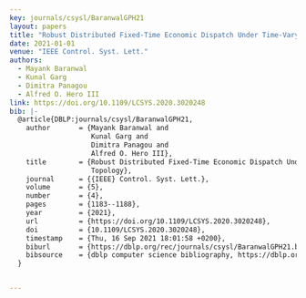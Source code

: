 ```yaml
---
key: journals/csysl/BaranwalGPH21
layout: papers
title: "Robust Distributed Fixed-Time Economic Dispatch Under Time-Varying Topology."
date: 2021-01-01
venue: "IEEE Control. Syst. Lett."
authors:
  - Mayank Baranwal
  - Kunal Garg
  - Dimitra Panagou
  - Alfred O. Hero III
link: https://doi.org/10.1109/LCSYS.2020.3020248
bib: |-
  @article{DBLP:journals/csysl/BaranwalGPH21,
    author       = {Mayank Baranwal and
                    Kunal Garg and
                    Dimitra Panagou and
                    Alfred O. Hero III},
    title        = {Robust Distributed Fixed-Time Economic Dispatch Under Time-Varying
                    Topology},
    journal      = {{IEEE} Control. Syst. Lett.},
    volume       = {5},
    number       = {4},
    pages        = {1183--1188},
    year         = {2021},
    url          = {https://doi.org/10.1109/LCSYS.2020.3020248},
    doi          = {10.1109/LCSYS.2020.3020248},
    timestamp    = {Thu, 16 Sep 2021 18:01:58 +0200},
    biburl       = {https://dblp.org/rec/journals/csysl/BaranwalGPH21.bib},
    bibsource    = {dblp computer science bibliography, https://dblp.org}
  }


---
```

